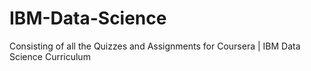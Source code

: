# IBM-Data-Science
Consisting of all the Quizzes and Assignments for Coursera | IBM Data Science Curriculum
